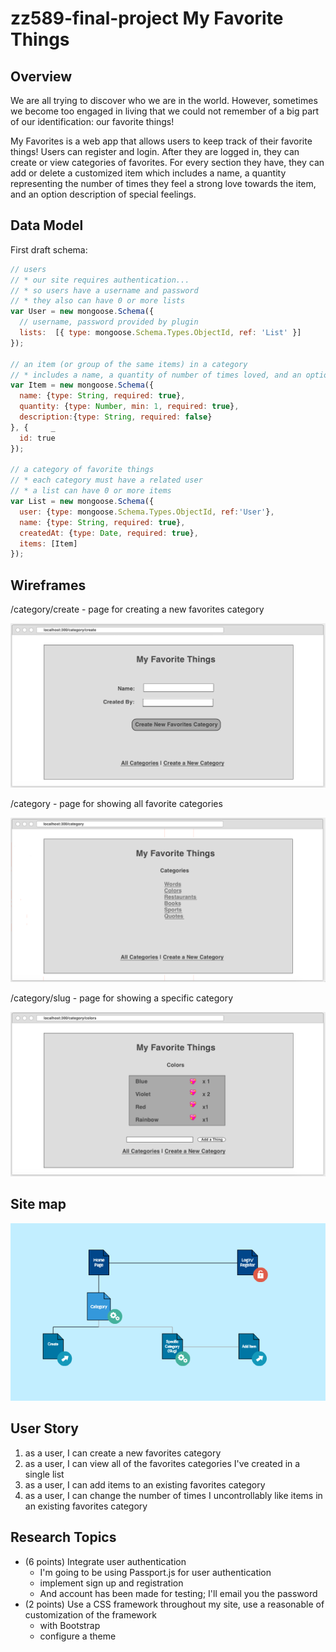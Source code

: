 # zz589-final-project  My Favorite Things

## Overview
We are all trying to discover who we are in the world. However, sometimes we become too engaged in living that we could not remember of a big part of our identification: our favorite things! 

My Favorites is a web app that allows users to keep track of their favorite things! Users can register and login. After they are logged in, they can create or view categories of favorites. For every section they have, they can add or delete a customized item which includes a name,  a quantity representing the number of times they feel a strong love towards the item, and an option description of special feelings.  


## Data Model
First draft schema:
```javascript
// users 
// * our site requires authentication... 
// * so users have a username and password 
// * they also can have 0 or more lists 
var User = new mongoose.Schema({     
  // username, password provided by plugin     
  lists:  [{ type: mongoose.Schema.Types.ObjectId, ref: 'List' }] 
});  

// an item (or group of the same items) in a category 
// * includes a name, a quantity of number of times loved, and an optional description/feeling
var Item = new mongoose.Schema({     
  name: {type: String, required: true},     
  quantity: {type: Number, min: 1, required: true},     
  description:{type: String, required: false} 
}, {     _
  id: true 
});  
  
// a category of favorite things 
// * each category must have a related user 
// * a list can have 0 or more items 
var List = new mongoose.Schema({     
  user: {type: mongoose.Schema.Types.ObjectId, ref:'User'},     
  name: {type: String, required: true},     
  createdAt: {type: Date, required: true},     
  items: [Item] 
});
```


## Wireframes
/category/create - page for creating a new favorites category

![category create](documentation/create.png)

/category - page for showing all favorite categories

![category](documentation/category.png)

/category/slug - page for showing a specific category

![category](documentation/category-slug.png)



## Site map

![sitemap](documentation/sitemap.png)


## User Story
1. as a user, I can create a new favorites category
2. as a user, I can view all of the favorites categories I've created in a single list
3. as a user, I can add items to an existing favorites category
4. as a user, I can change the number of times I uncontrollably like items in an existing favorites category


## Research Topics
* (6 points) Integrate user authentication
    * I'm going to be using Passport.js for user authentication
    * implement sign up and registration 
    * And account has been made for testing; I'll email you the password
* (2 points) Use a CSS framework throughout my site, use a reasonable of customization of the framework 
    * with Bootstrap 
    * configure a theme 



